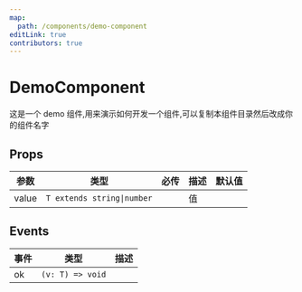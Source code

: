 ```yaml
---
map:
  path: /components/demo-component
editLink: true
contributors: true
---
```


# DemoComponent


这是一个 demo 组件,用来演示如何开发一个组件,可以复制本组件目录然后改成你的组件名字

<demo src="./demo/base.vue"
  language="vue"
  title="基本"
  desc="这是一个 demo 组件"></demo>

## Props

| 参数  | 类型                       | 必传 | 描述 | 默认值 |
| ----- | -------------------------- | ---- | ---- | ------ |
| value | `T extends string\|number` |    | 值   |

## Events

| 事件 | 类型             | 描述 |
| ---- | ---------------- | ---- |
| ok   | `(v: T) => void` |
